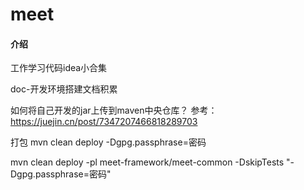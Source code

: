 # meet

#### 介绍

工作学习代码idea小合集

doc-开发环境搭建文档积累

如何将自己开发的jar上传到maven中央仓库？ 参考：https://juejin.cn/post/7347207466818289703

打包 mvn clean deploy -Dgpg.passphrase=密码

mvn clean deploy -pl meet-framework/meet-common -DskipTests "-Dgpg.passphrase=密码"